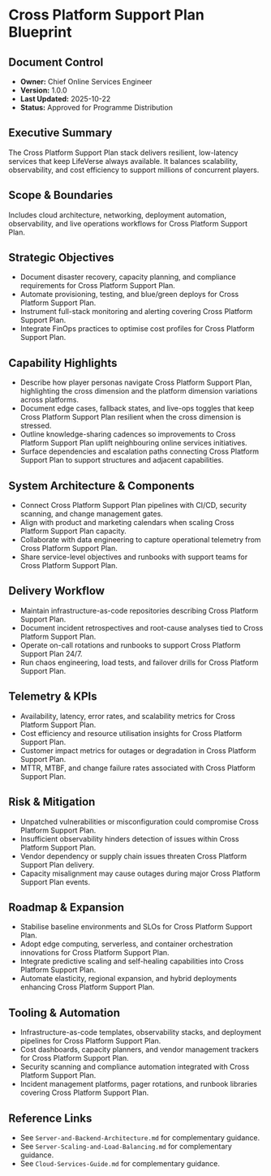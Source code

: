 # Cross Platform Support Plan Blueprint
## Document Control
- **Owner:** Chief Online Services Engineer
- **Version:** 1.0.0
- **Last Updated:** 2025-10-22
- **Status:** Approved for Programme Distribution

## Executive Summary
The Cross Platform Support Plan stack delivers resilient, low-latency services that keep LifeVerse
always available. It balances scalability, observability, and cost efficiency to support millions of
concurrent players.

## Scope & Boundaries
Includes cloud architecture, networking, deployment automation, observability, and live operations
workflows for Cross Platform Support Plan.

## Strategic Objectives
- Document disaster recovery, capacity planning, and compliance requirements for Cross Platform Support Plan.
- Automate provisioning, testing, and blue/green deploys for Cross Platform Support Plan.
- Instrument full-stack monitoring and alerting covering Cross Platform Support Plan.
- Integrate FinOps practices to optimise cost profiles for Cross Platform Support Plan.

## Capability Highlights
- Describe how player personas navigate Cross Platform Support Plan, highlighting the cross dimension and the platform dimension variations across platforms.
- Document edge cases, fallback states, and live-ops toggles that keep Cross Platform Support Plan resilient when the cross dimension is stressed.
- Outline knowledge-sharing cadences so improvements to Cross Platform Support Plan uplift neighbouring online services initiatives.
- Surface dependencies and escalation paths connecting Cross Platform Support Plan to support structures and adjacent capabilities.

## System Architecture & Components
- Connect Cross Platform Support Plan pipelines with CI/CD, security scanning, and change management gates.
- Align with product and marketing calendars when scaling Cross Platform Support Plan capacity.
- Collaborate with data engineering to capture operational telemetry from Cross Platform Support Plan.
- Share service-level objectives and runbooks with support teams for Cross Platform Support Plan.

## Delivery Workflow
- Maintain infrastructure-as-code repositories describing Cross Platform Support Plan.
- Document incident retrospectives and root-cause analyses tied to Cross Platform Support Plan.
- Operate on-call rotations and runbooks to support Cross Platform Support Plan 24/7.
- Run chaos engineering, load tests, and failover drills for Cross Platform Support Plan.

## Telemetry & KPIs
- Availability, latency, error rates, and scalability metrics for Cross Platform Support Plan.
- Cost efficiency and resource utilisation insights for Cross Platform Support Plan.
- Customer impact metrics for outages or degradation in Cross Platform Support Plan.
- MTTR, MTBF, and change failure rates associated with Cross Platform Support Plan.

## Risk & Mitigation
- Unpatched vulnerabilities or misconfiguration could compromise Cross Platform Support Plan.
- Insufficient observability hinders detection of issues within Cross Platform Support Plan.
- Vendor dependency or supply chain issues threaten Cross Platform Support Plan delivery.
- Capacity misalignment may cause outages during major Cross Platform Support Plan events.

## Roadmap & Expansion
- Stabilise baseline environments and SLOs for Cross Platform Support Plan.
- Adopt edge computing, serverless, and container orchestration innovations for Cross Platform Support Plan.
- Integrate predictive scaling and self-healing capabilities into Cross Platform Support Plan.
- Automate elasticity, regional expansion, and hybrid deployments enhancing Cross Platform Support Plan.

## Tooling & Automation
- Infrastructure-as-code templates, observability stacks, and deployment pipelines for Cross Platform Support Plan.
- Cost dashboards, capacity planners, and vendor management trackers for Cross Platform Support Plan.
- Security scanning and compliance automation integrated with Cross Platform Support Plan.
- Incident management platforms, pager rotations, and runbook libraries covering Cross Platform Support Plan.

## Reference Links
- See `Server-and-Backend-Architecture.md` for complementary guidance.
- See `Server-Scaling-and-Load-Balancing.md` for complementary guidance.
- See `Cloud-Services-Guide.md` for complementary guidance.
